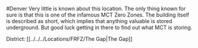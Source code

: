 #Denver 
Very little is known about this location. The only thing known for sure is that this is one of the infamous MCT Zero Zones. The building itself is described as short, which implies that anything valuable is stored underground. But good luck getting in there to find out what MCT is storing.

District: [[../../../Locations/FRFZ/The Gap|The Gap]]
